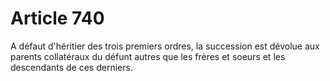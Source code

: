 # Article 740

A défaut d'héritier des trois premiers ordres, la succession est dévolue aux parents collatéraux du défunt autres que les frères et soeurs et les descendants de ces derniers.

